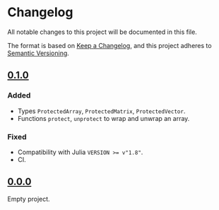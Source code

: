 # Changelog

All notable changes to this project will be documented in this file.

The format is based on [Keep a Changelog](https://keepachangelog.com),
and this project adheres to [Semantic Versioning](https://semver.org).

<!--
Types of changes:
- `Added` for new features;
- `Changed` for changes in existing functionality;
- `Deprecated` for soon-to-be removed features;
- `Removed` for now removed features;
- `Fixed` for any bug fixes;
- `Security` in case of vulnerabilities.
-->

## [0.1.0]

### Added

- Types `ProtectedArray`, `ProtectedMatrix`, `ProtectedVector`.
- Functions `protect`, `unprotect` to wrap and unwrap an array.

### Fixed

- Compatibility with Julia `VERSION >= v"1.8"`.
- CI.

## [0.0.0]

Empty project.

[0.1.0]: https://github.com/FedericoStra/ProtectedArrays.jl/compare/v0.0.0...v0.1.0
[0.0.0]: https://github.com/FedericoStra/ProtectedArrays.jl/releases/tag/v0.0.0
